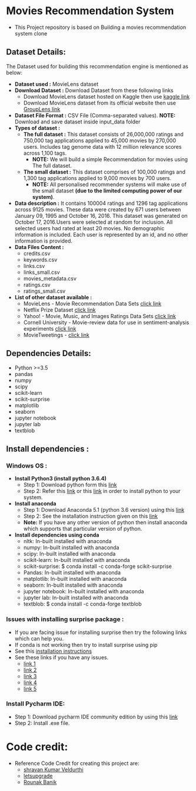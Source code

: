 # Movies Recommendation System
- This Project repository is based on Building a movies recommendation system clone 

## Dataset Details:
The Dataset used for building this recommendation engine is mentioned as below: 
- **Dataset used   :** MovieLens dataset
- **Download Dataset   :** Download Dataset from these following links 
     - Download MovieLens dataset hosted on Kaggle then use [kaggle link](https://www.kaggle.com/rounakbanik/the-movies-dataset/data "Dataset Link")
     - Download MovieLens dataset from its official website then use [GroupLens link](https://grouplens.org/datasets/movielens/latest/ "Dataset Link")
- **Dataset File Format  :** CSV File (Comma-separated values). **NOTE:** Download and save dataset inside input_data folder
- **Types of dataset  :**
     - **The full dataset :** This dataset consists of 26,000,000 ratings and 750,000 tag applications applied to 45,000 movies by 270,000 users. Includes tag genome data with         12 million relevance scores across 1,100 tags.
          - **NOTE:** We will build a simple Recommendation for movies using The full dataset.
     - **The small dataset :** This dataset comprises of 100,000 ratings and 1,300 tag applications applied to 9,000 movies by 700 users. 
          - **NOTE:** All personalised recommender         systems will make use of the small dataset **(due to the limited computing power of our system)**. 
- **Data description  :**
It contains 100004 ratings and 1296 tag applications across 9125 movies. These data were created by 671 users between January 09, 1995 and October 16, 2016. This dataset was generated on October 17, 2016.Users were selected at random for inclusion. All selected users had rated at least 20 movies. No demographic information is included. Each user is represented by an id, and no other information is provided.
- **Data Files Content :**
     - credits.csv
     - keywords.csv
     - links.csv
     - links_small.csv
     - movies_metadata.csv
     - ratings.csv
     - ratings_small.csv
- **List of other dataset available :**
     - MovieLens - Movie Recommendation Data Sets [click link](https://grouplens.org/datasets/movielens/)
     - Netflix Prize Dataset [click link](https://academictorrents.com/details/9b13183dc4d60676b773c9e2cd6de5e5542cee9a)
     - Yahoo! - Movie, Music, and Images Ratings Data Sets [click link](https://webscope.sandbox.yahoo.com/catalog.php?datatype=r)
     - Cornell University - Movie-review data for use in sentiment-analysis experiments [click link](http://www.cs.cornell.edu/people/pabo/movie-review-data/)
     - MovieTweetings - [click link](https://github.com/sidooms/MovieTweetings)
     
## Dependencies Details: 
- Python >=3.5
- pandas
- numpy
- scipy
- scikit-learn
- scikit-surprise
- matplotlib
- seaborn
- jupyter notebook
- jupyter lab
- textblob

## Install dependencies :
### Windows OS :
- **Install Python3 (install python 3.6.4)**
   - Step 1: Download python form this [link](https://www.python.org/downloads/)
   - Step 2: Refer this [link](http://www.openbookproject.net/courses/webappdev/units/softwaredesign/resources/install_python_win7.html) or this [link](https://www.youtube.com/watch?v=V_ACbv4329E) in order to install python to your system.
- **Install anaconda**
   - Step 1: Download Anaconda 5.1 (python 3.6 version) using this [link](https://www.anaconda.com/products/individual#windows)
   - Step 2: See the installation instruction given on this [link](https://conda.io/en/latest/user-guide/install/windows.html#install-win-silent)
   - **Note:** If you have any other version of python then install anaconda which supports that particular version of python.
- **Install dependencies using conda**
   - nltk:             In-built installed with anaconda
   - numpy:            In-built installed with anaconda
   - scipy:            In-built installed with anaconda
   - scikit-learn:     In-built installed with anaconda
   - scikit-surprise:  $ conda install -c conda-forge scikit-surprise
   - Pandas:           In-built installed with anaconda
   - matplotlib:       In-built installed with anaconda 
   - seaborn:          In-built installed with anaconda
   - jupyter notebook: In-built installed with anaconda
   - jupyter lab:      In-built installed with anaconda
   - textblob:         $ conda install -c conda-forge textblob 
 
### Issues with installing surprise package :
- If you are facing issue for installing surprise then try the following links which can help you.
- If conda is not working then try to install surprise using pip
- See this [installation instructions](https://github.com/NicolasHug/Surprise#installation--usage)
- See these links if you have any issues.
   - [link 1](https://groups.google.com/a/continuum.io/g/anaconda/c/yLH46ilPQeo?pli=1)
   - [link 2](https://github.com/NicolasHug/Surprise/issues/89)
   - [link 3](https://github.com/NicolasHug/Surprise/issues/21)
   - [link 4](https://github.com/NicolasHug/Surprise/issues/99)
   - [link 5](https://stackoverflow.com/questions/62042317/cannot-install-scikit-surprise-on-my-jupyter-notebook)

### Install Pycharm IDE:
   - Step 1: Download pycharm IDE community edition by using this [link](https://www.jetbrains.com/edu-products/download/#section=idea)
   - Step 2: Install .exe file.

# Code credit:
- Reference Code Credit for creating this project are:
   - [shravan Kumar Veldurthi](https://in.linkedin.com/in/shravan-kumar-veldurthi-9778b522)
   - [letsupgrade](https://letsupgrade.in/)
   - [Rounak Banik](https://github.com/rounakbanik)
